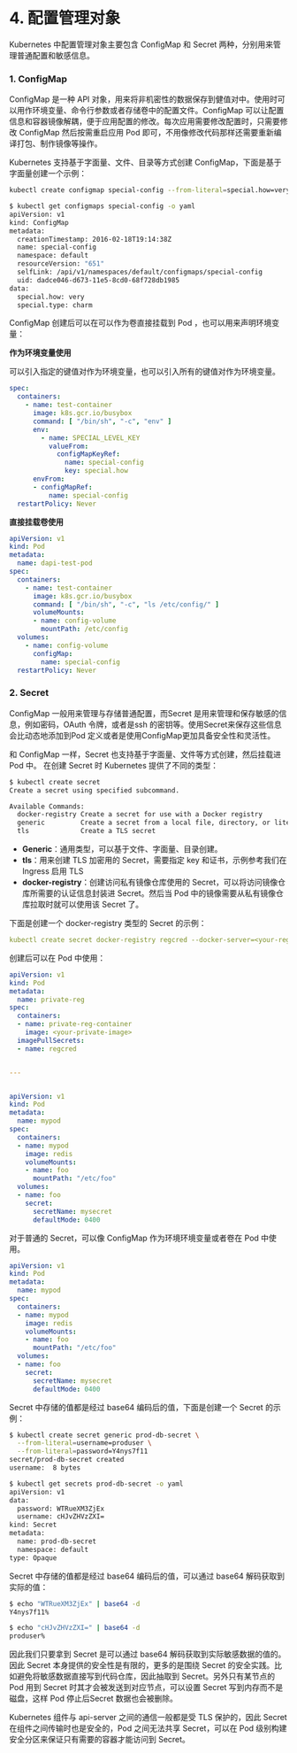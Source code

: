 # 4. 配置管理对象

Kubernetes 中配置管理对象主要包含 ConfigMap 和 Secret 两种，分别用来管理普通配置和敏感信息。
### 1. ConfigMap

ConfigMap 是一种 API 对象，用来将非机密性的数据保存到健值对中。使用时可以用作环境变量、命令行参数或者存储卷中的配置文件。ConfigMap 可以让配置信息和容器镜像解耦，便于应用配置的修改。每次应用需要修改配置时，只需要修改 ConfigMap 然后按需重启应用 Pod 即可，不用像修改代码那样还需要重新编译打包、制作镜像等操作。

Kubernetes 支持基于字面量、文件、目录等方式创建 ConfigMap，下面是基于字面量创建一个示例：

```bash
kubectl create configmap special-config --from-literal=special.how=very --from-literal=special.type=charm

$ kubectl get configmaps special-config -o yaml
apiVersion: v1
kind: ConfigMap
metadata:
  creationTimestamp: 2016-02-18T19:14:38Z
  name: special-config
  namespace: default
  resourceVersion: "651"
  selfLink: /api/v1/namespaces/default/configmaps/special-config
  uid: dadce046-d673-11e5-8cd0-68f728db1985
data:
  special.how: very
  special.type: charm
```


ConfigMap 创建后可以在可以作为卷直接挂载到 Pod ，也可以用来声明环境变量：

**作为环境变量使用**

可以引入指定的键值对作为环境变量，也可以引入所有的键值对作为环境变量。

```yaml
spec:
  containers:
    - name: test-container
      image: k8s.gcr.io/busybox
      command: [ "/bin/sh", "-c", "env" ]
      env:
        - name: SPECIAL_LEVEL_KEY
          valueFrom:
            configMapKeyRef:
              name: special-config
              key: special.how
      envFrom:
      - configMapRef:
          name: special-config
  restartPolicy: Never
```


**直接挂载卷使用**

```yaml
apiVersion: v1
kind: Pod
metadata:
  name: dapi-test-pod
spec:
  containers:
    - name: test-container
      image: k8s.gcr.io/busybox
      command: [ "/bin/sh", "-c", "ls /etc/config/" ]
      volumeMounts:
      - name: config-volume
        mountPath: /etc/config
  volumes:
    - name: config-volume
      configMap:
        name: special-config
  restartPolicy: Never
```


### 2. Secret

ConfigMap 一般用来管理与存储普通配置，而Secret 是用来管理和保存敏感的信息，例如密码，OAuth 令牌，或者是ssh 的密钥等。使用Secret来保存这些信息会比动态地添加到Pod 定义或者是使用ConfigMap更加具备安全性和灵活性。

和 ConfigMap 一样，Secret 也支持基于字面量、文件等方式创建，然后挂载进 Pod 中。
在创建 Secret 时 Kubernetes 提供了不同的类型：

```bash
$ kubectl create secret
Create a secret using specified subcommand.

Available Commands:
  docker-registry Create a secret for use with a Docker registry
  generic         Create a secret from a local file, directory, or literal value
  tls             Create a TLS secret
```

- **Generic**：通用类型，可以基于文件、字面量、目录创建。
- **tls**：用来创建 TLS 加密用的 Secret，需要指定 key 和证书，示例参考我们在 Ingress 启用 TLS
- **docker-registry**：创建访问私有镜像仓库使用的 Secret，可以将访问镜像仓库所需要的认证信息封装进 Secret。然后当 Pod 中的镜像需要从私有镜像仓库拉取时就可以使用该 Secret 了。 

下面是创建一个 docker-registry 类型的 Secret 的示例：

```yaml
kubectl create secret docker-registry regcred --docker-server=<your-registry-server> --docker-username=<your-name> --docker-password=<your-pword> --docker-email=<your-email>
```

创建后可以在 Pod 中使用：

```yaml
apiVersion: v1
kind: Pod
metadata:
  name: private-reg
spec:
  containers:
  - name: private-reg-container
    image: <your-private-image>
  imagePullSecrets:
  - name: regcred


---


apiVersion: v1
kind: Pod
metadata:
  name: mypod
spec:
  containers:
  - name: mypod
    image: redis
    volumeMounts:
    - name: foo
      mountPath: "/etc/foo"
  volumes:
  - name: foo
    secret:
      secretName: mysecret
      defaultMode: 0400
```

对于普通的 Secret，可以像 ConfigMap 作为环境环境变量或者卷在 Pod 中使用。

```yaml
apiVersion: v1
kind: Pod
metadata:
  name: mypod
spec:
  containers:
  - name: mypod
    image: redis
    volumeMounts:
    - name: foo
      mountPath: "/etc/foo"
  volumes:
  - name: foo
    secret:
      secretName: mysecret
      defaultMode: 0400
```

Secret 中存储的值都是经过 base64 编码后的值，下面是创建一个 Secret 的示例：

```bash
$ kubectl create secret generic prod-db-secret \
  --from-literal=username=produser \
  --from-literal=password=Y4nys7f11
secret/prod-db-secret created
username:  8 bytes

$ kubectl get secrets prod-db-secret -o yaml
apiVersion: v1
data:
  password: WTRueXM3ZjEx
  username: cHJvZHVzZXI=
kind: Secret
metadata:
  name: prod-db-secret
  namespace: default
type: Opaque
```

Secret 中存储的值都是经过 base64 编码后的值，可以通过 base64 解码获取到实际的值：

```bash
$ echo "WTRueXM3ZjEx" | base64 -d
Y4nys7f11%

$ echo "cHJvZHVzZXI=" | base64 -d
produser%
```


因此我们只要拿到 Secret 是可以通过 base64 解码获取到实际敏感数据的值的。因此 Secret 本身提供的安全性是有限的，更多的是围绕 Secret 的安全实践。比如避免将敏感数据直接写到代码仓库，因此抽取到 Secret。另外只有某节点的 Pod 用到 Secret 时其才会被发送到对应节点，可以设置 Secret 写到内存而不是磁盘，这样 Pod 停止后Secret 数据也会被删除。

Kubernetes 组件与 api-server 之间的通信一般都是受 TLS 保护的，因此 Secret 在组件之间传输时也是安全的，Pod 之间无法共享 Secret，可以在 Pod 级别构建安全分区来保证只有需要的容器才能访问到 Secret。



